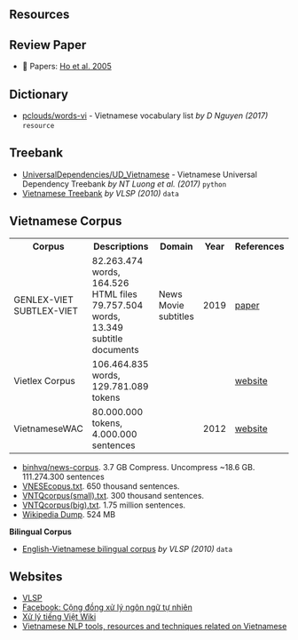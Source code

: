 ## Resources

## Review Paper

* :scroll: Papers: [Ho et al. 2005](http://www.jaist.ac.jp/~bao/Writings/VLSPwhitepaper%20-%20Final.pdf)

## Dictionary

* [pclouds/words-vi](https://github.com/pclouds/words-vi) - Vietnamese vocabulary list *by D Nguyen (2017)* `resource`

## Treebank

* [UniversalDependencies/UD_Vietnamese](https://github.com/UniversalDependencies/UD_Vietnamese) - Vietnamese Universal Dependency Treebank *by NT Luong et al. (2017)* `python`
* [Vietnamese Treebank](http://vlsp.hpda.vn:8080/demo/?page=resources) *by VLSP (2010)* `data`

## Vietnamese Corpus

<table>
<tr>
  <th>Corpus</th>
  <th>Descriptions</th>
  <th>Domain</th>
  <th>Year</th>
  <th>References</th>
</tr>
<tr>
  <td>
    GENLEX-VIET<br/>
    SUBTLEX-VIET
  </td>
  <td>
    82.263.474 words, 164.526 HTML files<br/>
    79.757.504 words, 13.349 subtitle documents<br/>
  </td>
  <td>
    News<br/>
    Movie subtitles
  </td>
  <td>2019</td>
  <td><a href="https://link.springer.com/article/10.1007/s10579-019-09451-x">paper</a></td>
</tr>
<tr>
  <td>Vietlex Corpus</td>
  <td>106.464.835 words, 129.781.089 tokens</td>
  <td></td>
  <td></td>
  <td><a href="http://www.vietlex.com/help/about_corpus.htm">website</a></td>
</tr>
<tr>
  <td>VietnameseWAC</td>
  <td>80.000.000 tokens, 4.000.000 sentences</td>
  <td></td>
  <td>2012</td>
  <td><a href="https://xltiengviet.fandom.com/wiki/VietnameseWAC">website</a></td>
</tr>
</table>

* [binhvq/news-corpus](https://github.com/binhvq/news-corpus). 3.7 GB Compress. Uncompress ~18.6 GB. 111.274.300 sentences
* [VNESEcopus.txt](http://viet.jnlp.org/download-du-lieu-tu-vung-corpus). 650 thousand sentences.
* [VNTQcorpus(small).txt](http://viet.jnlp.org/download-du-lieu-tu-vung-corpus). 300 thousand sentences.
* [VNTQcorpus(big).txt](http://viet.jnlp.org/download-du-lieu-tu-vung-corpus). 1.75 million sentences.
* [Wikipedia Dump](https://dumps.wikimedia.org/viwiki/20170801/). 524 MB

**Bilingual Corpus**

* [English-Vietnamese bilingual corpus](http://vlsp.hpda.vn:8080/demo/?page=resources) *by VLSP (2010)* `data`

## Websites

* [VLSP](http://vlsp.org.vn/)
* [Facebook: Cộng đồng xử lý ngôn ngữ tự nhiên](https://www.facebook.com/groups/vietnlp/)
* [Xử lý tiếng Việt Wiki](http://xltiengviet.wikia.com/wiki/X%E1%BB%AD_l%C3%BD_ti%E1%BA%BFng_Vi%E1%BB%87t_Wiki)
* [Vietnamese NLP tools, resources and techniques related on Vietnamese](https://github.com/kanjirz50/vnlp-outline)
